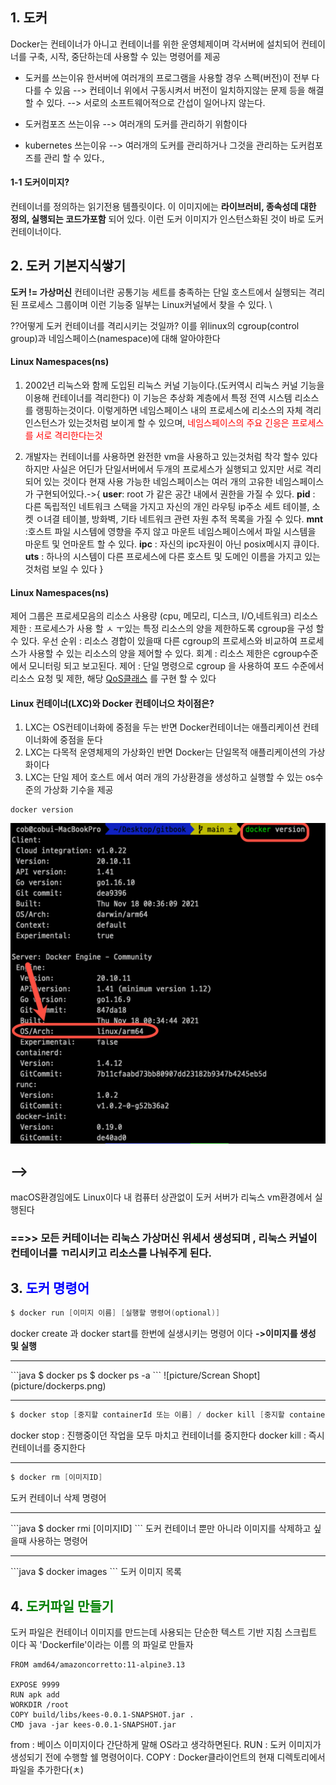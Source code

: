## 1. 도커
Docker는 컨테이너가 아니고 컨테이너를 위한 운영체제이며 각서버에 설치되어 컨테이너를 구축, 시작, 중단하는데 사용할 수 있는 명령어를 제공

* 도커를 쓰는이유 
한서버에 여러개의 프로그램을 사용할 경우 스펙(버전)이 전부 다 다를 수 있음
--> 컨테이너 위에서 구동시켜서 버전이 일치하지않는 문제 등을 해결할 수 있다.
--> 서로의 소프트웨어적으로 간섭이 일어나지 않는다.

* 도커컴포즈 쓰는이유 
--> 여러개의 도커를 관리하기 위함이다

* kubernetes 쓰는이유 
--> 여러개의 도커를 관리하거나 그것을 관리하는 도커컴포즈를 관리 할 수 있다.,



#### 1-1 도커이미지?
 컨테이너를 정의하는 읽기전용 템플릿이다. 이 이미지에는
    __라이브러비, 종속성데 대한 정의, 실행되는 코드가포함__
    되어 있다. 이런 도커 이미지가 인스턴스화된 것이 바로 도커 컨테이너이다.

## 2. 도커 기본지식쌓기


__도커 != 가상머신__
컨테이너란 공통기능 세트를 충족하는 단일 호스트에서 실행되는 격리된 프로세스 그룹이며 이런 기능중 일부는 Linux커널에서 찾을 수 있다.
\

??어떻게 도커 컨테이너를 격리시키는 것일까?
이를 위linux의 cgroup(control group)과 네임스페이스(namespace)에 대해 알아야한다

#### Linux Namespaces(ns)
   1. 2002년 리눅스와 함께 도입된 리눅스 커널 기능이다.(도커역시 리눅스 커널 기능을 이용해 컨테이너를 격리한다)
   이 기능은 추상화 계층에서 특정 전역 시스템 리소스를 랭핑하는것이다. 이렇게하면 네임스페이스 내의 프로세스에 리소스의 자체 격리 인스턴스가 있는것처럼 보이게 할 수 있으며,
   <span style = "color:red">네임스페이스의 주요 긴응은 프로세스를 서로 격리한다는것<span>

2. 개발자는 컨테이너를 사용하면 완전한 vm을 사용하고 있는것처럼 착각 할수 있다 하지만 사실은 어딘가 단일서버에서 두개의 프로세스가 실행되고 있지만 서로 격리되어 있는 것이다 현재 사용 가능한 네임스페이스는 여러 개의 고유한 네임스페이스가 구현되어있다.->{
   __user__: root 가 같은 공간 내에서 권한을 가질 수 있다.
   __pid__ : 다른 독립적인 네트워크 스택을 가지고 자신의 개인 라우팅 ip주소 세트 테이블, 소켓 ㅇ녀결 테이블, 방화벽, 기타 네트워크 관련 자원 추적 목록을 가질 수 있다.
   __mnt__ :호스트 파일 시스템에 영향을 주지 않고 마운트 네임스페이스에서 파일 시스템을 마운트 및 언마운트 할 수 있다.
   __ipc__ : 자신의 ipc자원이 아닌 posix메시지 큐이다.
   __uts__ : 하나의 시스템이 다른 프로세스에 다른 호스트 및 도메인 이름을 가지고 있는 것처럼 보일 수 있다 
   }

#### Linux Namespaces(ns)
제어 그룹은 프로세모음의 리소스 사용량 (cpu, 메모리, 디스크, I/O,네트워크)
리소스 제한 : 프로세스가 사용 할 ㅅ ㅜ있는 특정 리소스의 양을 제한하도록 cgroup을 구성 할 수 있다.
우선 순위 : 리소스 경합이 있을때 다른 cgroup의 프로세스와 비교하여 프로세스가 사용할 수 있는 리소스의 양을 제어할 수 있다.
회계 : 리소스 제한은 cgroup수준에서 모니터링 되고 보고된다.
제어 : 단일 명령으로 cgroup 을 사용하여 포드 수준에서 리소스 요청 및 제한, 해당 [QoS클래스](https://kubernetes.io/docs/tasks/configure-pod-container/quality-service-pod/)
를 구현 할 수 있다

#### Linux 컨테이너(LXC)와 Docker 컨테이너으 차이점은?
1. LXC는 OS컨테이너화에 중점을 두는 반면 Docker컨테이너는 애플리케이션 컨테이너화에 중점을 둔다
2. LXC는 다목적 운영체제의 가상화인 반면 Docker는 단일목적 애플리케이션의 가상화이다
3. LXC는 단일 제어 호스트 에서 여러 개의 가상환경을 생성하고 실행할 수 있는 os수준의 가상화 기수을 제공
```
docker version
```
![picture/Screan Shopt](picture/q.png)
## -->  

macOS환경임에도 Linux이다
내 컴퓨터 상관없이 도커 서버가 리눅스 vm환경에서 실행된다 
### ==>> 모든 커테이너는 리눅스 가상머신 위세서 생성되며 , 리눅스 커널이 컨테이너를 ㄲ리시키고 리소스를 나눠주게 된다.



## 3. <span style = "color:blue">도커 명령어</span>
```java
$ docker run [이미지 이름] [실행할 명령어(optional)]
```
docker create 과 docker start를 한번에 실생시키는 명령어 이다
__->이미지를 생성 및 실행__
<hr>
```java
$ docker ps
$ docker ps -a
```
![picture/Screan Shopt](picture/dockerps.png)

<hr>

```java
$ docker stop [중지할 containerId 또는 이름] / docker kill [중지할 containerId 또는 이름]
```
docker stop : 진행중이던 작업을 모두 마치고 컨테이너를 중지한다
docker kill : 즉시 컨테이너를 중지한다 
<hr>

```java
$ docker rm [이미지ID]
```
도커 컨테이너 삭제 명령어  
<hr>
```java
$ docker rmi [이미지ID]
```
도커 컨테이너 뿐만 아니라 이미지를 삭제하고 싶을때 사용하는 명령어

<hr>
```java
$ docker images
```
도커 이미지 목록


## 4. <span style = "color:green"> 도커파일 만들기 </span>
도커 파일은 컨테이너 이미지를 만드는데 사용되는 단순한 텍스트 기반 지침 스크립트 이다 꼭 
'Dockerfile'이라는 이름 의 파일로 만들자

```
FROM amd64/amazoncorretto:11-alpine3.13

EXPOSE 9999
RUN apk add
WORKDIR /root
COPY build/libs/kees-0.0.1-SNAPSHOT.jar .
CMD java -jar kees-0.0.1-SNAPSHOT.jar
```
from : 베이스 이미지이다 간단하게 말해 OS라고 생각하면된다.
RUN  : 도커 이미지가 생성되기 전에 수행할 쉘 명령어이다.
COPY : Docker클라이언트의 현재 디렉토리에서 파일을 추가한다(ㅊ) 
